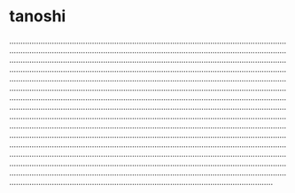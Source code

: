 # tanoshi

..........................................................................................................................................................................................................................................................................................................................................................................................................................................................................................................................................................................................................................................................................................................................................................................................................................................................................................................................................................................................................................................................................................................................................................................................................................................................................................................................................................................................................................................................................................................................................................................................................................................................................................................................................................................................................................................................................................................................................................................................................................................................